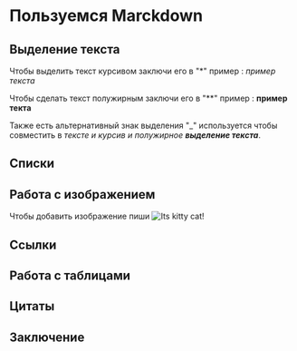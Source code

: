 # Пользуемся Marckdown

## Выделение текста

Чтобы выделить текст курсивом заключи его в "*" 
пример : *пример текста*

Чтобы сделать текст полужирным заключи его в "**" 
пример : **пример текта**

Также есть альтернативный знак выделения "_" используется чтобы совместить в _тексте и курсив и полужирное **выделение текста**_.

## Списки

## Работа с изображением

Чтобы добавить изображение пиши
![Its kitty cat!](image.jpg)

## Ссылки

## Работа с таблицами

## Цитаты

## Заключение